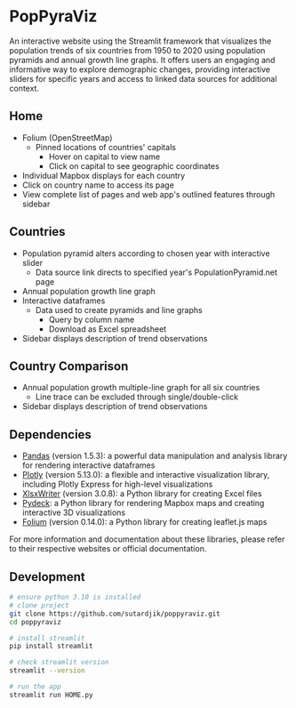 # PopPyraViz

An interactive website using the Streamlit framework that visualizes the population trends of six countries from 1950 to 2020 using population pyramids and annual growth line graphs. It offers users an engaging and informative way to explore demographic changes, providing interactive sliders for specific years and access to linked data sources for additional context.

## Home

- Folium (OpenStreetMap)
  - Pinned locations of countries' capitals
    - Hover on capital to view name
    - Click on capital to see geographic coordinates
- Individual Mapbox displays for each country
- Click on country name to access its page
- View complete list of pages and web app's outlined features through sidebar

## Countries

- Population pyramid alters according to chosen year with interactive slider
  - Data source link directs to specified year's PopulationPyramid.net page
- Annual population growth line graph
- Interactive dataframes
  - Data used to create pyramids and line graphs
    - Query by column name
    - Download as Excel spreadsheet
- Sidebar displays description of trend observations

## Country Comparison

- Annual population growth multiple-line graph for all six countries
  - Line trace can be excluded through single/double-click
- Sidebar displays description of trend observations

## Dependencies

- [Pandas](https://pandas.pydata.org/) (version 1.5.3): a powerful data manipulation and analysis library for rendering interactive dataframes
- [Plotly](https://plotly.com/python/) (version 5.13.0): a flexible and interactive visualization library, including Plotly Express for high-level visualizations
- [XlsxWriter](https://xlsxwriter.readthedocs.io/) (version 3.0.8): a Python library for creating Excel files
- [Pydeck](https://github.com/visgl/deck.gl/): a Python library for rendering Mapbox maps and creating interactive 3D visualizations
- [Folium](https://python-visualization.github.io/folium/) (version 0.14.0): a Python library for creating leaflet.js maps

For more information and documentation about these libraries, please refer to their respective websites or official documentation.

## Development

```bash
# ensure python 3.10 is installed
# clone project
git clone https://github.com/sutardjik/poppyraviz.git
cd poppyraviz

# install streamlit
pip install streamlit

# check streamlit version
streamlit --version

# run the app
streamlit run HOME.py
```

